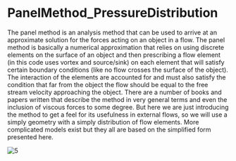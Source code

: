 # PanelMethod_PressureDistribution
The panel method is an analysis method that can be used to arrive at an approximate solution for the forces acting on an object in a flow. 
The panel method is basically a numerical approximation that relies on using discrete elements on the surface of an object and then prescribing a flow element (in this code uses vortex and source/sink) on each element that will satisfy certain boundary conditions (like no flow crosses the surface of the object). The interaction of the elements are accounted for and must also satisfy the condition that far from the object the flow should be equal to the free stream velocity approaching the object. There are a number of books and papers written that describe the method in very general terms and even the inclusion of viscous forces to some degree. But here we are just introducing the method to get a feel for its usefulness in external flows, so we will use a simply geometry with a simply distribution of flow elements. More complicated models exist but they all are based on the simplified form presented here.

![5](https://user-images.githubusercontent.com/77577542/147850531-da5c8411-a800-4832-a87e-afdeea7a398a.png)

